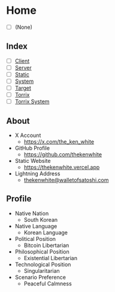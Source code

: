 # Home

- [ ] (None)

## Index

- [ ] [Client](<./client/client.md>)
- [ ] [Server](<./server/server.md>)
- [ ] [Static](<./static/static.md>)
- [ ] [System](<./system/system.md>)
- [ ] [Target](<./target/target.md>)
- [ ] [Torrix](<./torrix/torrix.md>)
- [ ] [Torrix System](<./torrix-system/torrix-system.md>)

## About

- X Account
	- https://x.com/the_ken_white
- GitHub Profile
	- https://github.com/thekenwhite
- Static Website
	- https://thekenwhite.vercel.app
- Lightning Address
	- thekenwhite@walletofsatoshi.com

## Profile

- Native Nation
	- South Korean
- Native Language
	- Korean Language
- Political Position
	- Bitcoin Libertarian
- Philosophical Position
	- Existential Libertarian
- Technological Position
	- Singularitarian
- Scenario Preference
	- Peaceful Calmness
